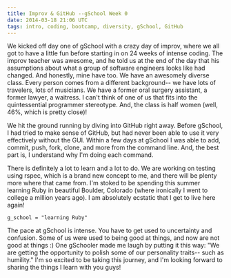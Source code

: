 ```yaml
---
title: Improv & GitHub --gSchool Week 0
date: 2014-03-18 21:06 UTC
tags: intro, coding, bootcamp, diversity, gSchool, GitHub
---
```


We kicked off day one of gSchool with a crazy day of improv, where we all got to have a little
fun before starting in on 24 weeks of intense coding. The improv teacher was awesome, and he told us at the end of the day
that his assumptions about what a group of software engineers looks like had changed. And honestly, mine have too. We have an awesomely
diverse class. Every person comes from a different background-- we have lots of travelers, lots of musicians. We
have a former oral surgery assistant, a former lawyer, a waitress. I can't think of one of us that fits into the quintessential
programmer stereotype. And, the class is half women (well, 46%, which is pretty close)!

We hit the ground running by diving into GitHub right away. Before gSchool, I had tried to make
sense of GitHub, but had never been able to use it very effectively without the GUI. Within a few days at gSchool I
was able to add, commit, push, fork, clone, and more from the command line. And, the best part is,
I understand why I'm doing each command.

There is definitely a lot to learn and a lot to do. We are working on testing using rspec, which is a brand new concept
to me, and there will be plenty more where that came from. I'm stoked to be spending this summer learning Ruby in beautiful Boulder,
Colorado (where ironically I went to college a million years ago). I am absolutely ecstatic that I get to live here again!

```
g_school = "learning Ruby"
```

The pace at gSchool is intense. You have to get used to uncertainty and confusion. Some of us were used to being good at things,
and now are not good at things :)
One gSchooler made me laugh by putting it this way: "We are getting the
opportunity to polish some of our personality traits-- such as humility."
I'm so excited to be taking this journey, and I'm looking forward to sharing the things I learn with you guys! 


